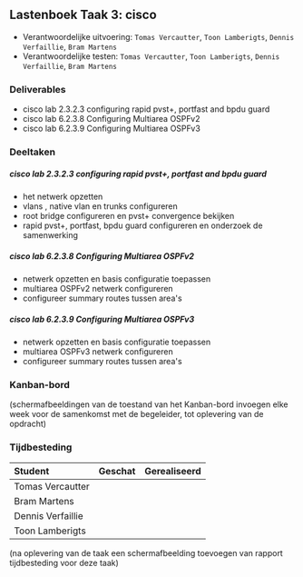 ## Lastenboek Taak 3: cisco

* Verantwoordelijke uitvoering: `Tomas Vercautter`, `Toon Lamberigts`, `Dennis Verfaillie`, `Bram Martens`
* Verantwoordelijke testen: `Tomas Vercautter`, `Toon Lamberigts`, `Dennis Verfaillie`, `Bram Martens`

### Deliverables

* cisco lab 2.3.2.3 configuring rapid pvst+, portfast and bpdu guard
* cisco lab 6.2.3.8 Configuring Multiarea OSPFv2
* cisco lab 6.2.3.9 Configuring Multiarea OSPFv3

### Deeltaken

##### cisco lab 2.3.2.3 configuring rapid pvst+, portfast and bpdu guard
* het netwerk opzetten
* vlans , native vlan en trunks configureren
* root bridge configureren en pvst+ convergence bekijken
* rapid pvst+, portfast, bpdu guard configureren en onderzoek de samenwerking

##### cisco lab 6.2.3.8 Configuring Multiarea OSPFv2
* netwerk opzetten en basis configuratie toepassen
* multiarea OSPFv2 netwerk configureren
* configureer summary routes tussen area's

##### cisco lab 6.2.3.9 Configuring Multiarea OSPFv3
* netwerk opzetten en basis configuratie toepassen
* multiarea OSPFv3 netwerk configureren
* configureer summary routes tussen area's

### Kanban-bord

(schermafbeeldingen van de toestand van het Kanban-bord invoegen elke week voor de samenkomst met de begeleider, tot oplevering van de opdracht)

### Tijdbesteding

| Student  | Geschat | Gerealiseerd |
| :---     |    ---: |         ---: |
| Tomas Vercautter | | |
| Bram Martens | | |
| Dennis Verfaillie | | |
| Toon Lamberigts | | |

(na oplevering van de taak een schermafbeelding toevoegen van rapport tijdbesteding voor deze taak)
